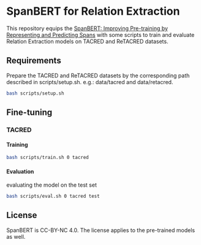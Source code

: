 # SpanBERT for Relation Extraction

This repository equips
the [SpanBERT: Improving Pre-training by Representing and Predicting Spans](https://arxiv.org/abs/1907.10529) with some
scripts to train and evaluate Relation Extraction models on TACRED and ReTACRED datasets.

## Requirements

Prepare the TACRED and ReTACRED datasets by the corresponding path described in scripts/setup.sh. e.g.: data/tacred and
data/retacred.

```bash
bash scripts/setup.sh
```

## Fine-tuning

### TACRED

#### Training

```bash
bash scripts/train.sh 0 tacred
```

#### Evaluation

evaluating the model on the test set

```bash
bash scripts/eval.sh 0 tacred test
```

## License

SpanBERT is CC-BY-NC 4.0. The license applies to the pre-trained models as well.

